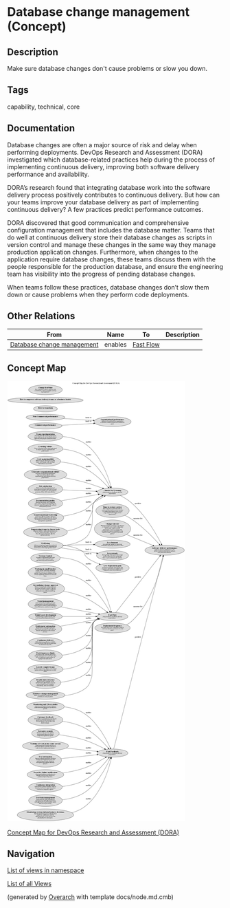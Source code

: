
# Database change management (Concept)
## Description
Make sure database changes don't cause problems or slow you down.


## Tags
capability, technical, core

## Documentation
Database changes are often a major source of risk and delay when performing deployments. DevOps Research and Assessment (DORA) investigated which database-related practices help during the process of implementing continuous delivery, improving both software delivery performance and availability.

DORA’s research found that integrating database work into the software delivery process positively contributes to continuous delivery. But how can your teams improve your database delivery as part of implementing continuous delivery? A few practices predict performance outcomes.

DORA discovered that good communication and comprehensive configuration management that includes the database matter. Teams that do well at continuous delivery store their database changes as scripts in version control and manage these changes in the same way they manage production application changes. Furthermore, when changes to the application require database changes, these teams discuss them with the people responsible for the production database, and ensure the engineering team has visibility into the progress of pending database changes.

When teams follow these practices, database changes don’t slow them down or cause problems when they perform code deployments.
## Other Relations
| From | Name | To | Description |
|---|---|---|---|
| [Database change management](../../software-development/dora/database-change-management.md) | enables | [Fast Flow](../../software-development/dora/fast-flow.md) |  |

## Concept Map
![Concept Map for DevOps Research and Assessment (DORA)](../../software-development/dora/concept-view.png)

[Concept Map for DevOps Research and Assessment (DORA)](../../software-development/dora/concept-view.md)


## Navigation
[List of views in namespace](./views-in-namespace.md)

[List of all Views](../../views.md)


(generated by [Overarch](https://github.com/soulspace-org/overarch) with template docs/node.md.cmb)
